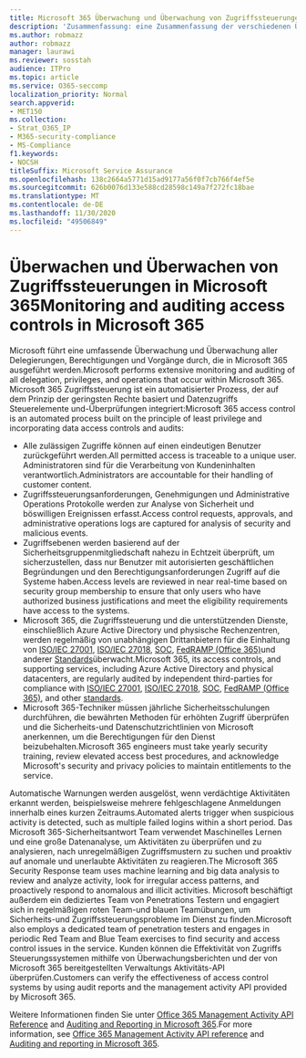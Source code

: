 ```yaml
---
title: Microsoft 365 Überwachung und Überwachung von Zugriffssteuerungen
description: 'Zusammenfassung: eine Zusammenfassung der verschiedenen Überwachungs-und Überwachungs Zugriffssteuerungen, die in Microsoft 365 verfügbar sind.'
ms.author: robmazz
author: robmazz
manager: laurawi
ms.reviewer: sosstah
audience: ITPro
ms.topic: article
ms.service: O365-seccomp
localization_priority: Normal
search.appverid:
- MET150
ms.collection:
- Strat_O365_IP
- M365-security-compliance
- MS-Compliance
f1.keywords:
- NOCSH
titleSuffix: Microsoft Service Assurance
ms.openlocfilehash: 138c2664a5771d15ad9177a56f0f7cb766f4ef5e
ms.sourcegitcommit: 626b0076d133e588cd28598c149a7f272fc18bae
ms.translationtype: MT
ms.contentlocale: de-DE
ms.lasthandoff: 11/30/2020
ms.locfileid: "49506849"
---
```

# <a name="monitoring-and-auditing-access-controls-in-microsoft-365"></a><span data-ttu-id="1e836-103">Überwachen und Überwachen von Zugriffssteuerungen in Microsoft 365</span><span class="sxs-lookup"><span data-stu-id="1e836-103">Monitoring and auditing access controls in Microsoft 365</span></span>

<span data-ttu-id="1e836-104">Microsoft führt eine umfassende Überwachung und Überwachung aller Delegierungen, Berechtigungen und Vorgänge durch, die in Microsoft 365 ausgeführt werden.</span><span class="sxs-lookup"><span data-stu-id="1e836-104">Microsoft performs extensive monitoring and auditing of all delegation, privileges, and operations that occur within Microsoft 365.</span></span> <span data-ttu-id="1e836-105">Microsoft 365 Zugriffssteuerung ist ein automatisierter Prozess, der auf dem Prinzip der geringsten Rechte basiert und Datenzugriffs Steuerelemente und-Überprüfungen integriert:</span><span class="sxs-lookup"><span data-stu-id="1e836-105">Microsoft 365 access control is an automated process built on the principle of least privilege and incorporating data access controls and audits:</span></span>

- <span data-ttu-id="1e836-106">Alle zulässigen Zugriffe können auf einen eindeutigen Benutzer zurückgeführt werden.</span><span class="sxs-lookup"><span data-stu-id="1e836-106">All permitted access is traceable to a unique user.</span></span> <span data-ttu-id="1e836-107">Administratoren sind für die Verarbeitung von Kundeninhalten verantwortlich.</span><span class="sxs-lookup"><span data-stu-id="1e836-107">Administrators are accountable for their handling of customer content.</span></span>
- <span data-ttu-id="1e836-108">Zugriffssteuerungsanforderungen, Genehmigungen und Administrative Operations Protokolle werden zur Analyse von Sicherheit und böswilligen Ereignissen erfasst.</span><span class="sxs-lookup"><span data-stu-id="1e836-108">Access control requests, approvals, and administrative operations logs are captured for analysis of security and malicious events.</span></span>
- <span data-ttu-id="1e836-109">Zugriffsebenen werden basierend auf der Sicherheitsgruppenmitgliedschaft nahezu in Echtzeit überprüft, um sicherzustellen, dass nur Benutzer mit autorisierten geschäftlichen Begründungen und den Berechtigungsanforderungen Zugriff auf die Systeme haben.</span><span class="sxs-lookup"><span data-stu-id="1e836-109">Access levels are reviewed in near real-time based on security group membership to ensure that only users who have authorized business justifications and meet the eligibility requirements have access to the systems.</span></span>
- <span data-ttu-id="1e836-110">Microsoft 365, die Zugriffssteuerung und die unterstützenden Dienste, einschließlich Azure Active Directory und physische Rechenzentren, werden regelmäßig von unabhängigen Drittanbietern für die Einhaltung von [ISO/IEC 27001](https://www.microsoft.com/TrustCenter/Compliance/iso-iec-27001), [ISO/IEC 27018](https://www.microsoft.com/TrustCenter/Compliance/iso-iec-27018), [SOC](https://www.microsoft.com/TrustCenter/Compliance/SOC), [FedRAMP (Office 365)](https://www.microsoft.com/TrustCenter/Compliance/FedRAMP)und anderer [Standards](https://www.microsoft.com/TrustCenter/Compliance?service=Office#Icons)überwacht.</span><span class="sxs-lookup"><span data-stu-id="1e836-110">Microsoft 365, its access controls, and supporting services, including Azure Active Directory and physical datacenters, are regularly audited by independent third-parties for compliance with [ISO/IEC 27001](https://www.microsoft.com/TrustCenter/Compliance/iso-iec-27001), [ISO/IEC 27018](https://www.microsoft.com/TrustCenter/Compliance/iso-iec-27018), [SOC](https://www.microsoft.com/TrustCenter/Compliance/SOC), [FedRAMP (Office 365)](https://www.microsoft.com/TrustCenter/Compliance/FedRAMP), and other [standards](https://www.microsoft.com/TrustCenter/Compliance?service=Office#Icons).</span></span>
- <span data-ttu-id="1e836-111">Microsoft 365-Techniker müssen jährliche Sicherheitsschulungen durchführen, die bewährten Methoden für erhöhten Zugriff überprüfen und die Sicherheits-und Datenschutzrichtlinien von Microsoft anerkennen, um die Berechtigungen für den Dienst beizubehalten.</span><span class="sxs-lookup"><span data-stu-id="1e836-111">Microsoft 365 engineers must take yearly security training, review elevated access best procedures, and acknowledge Microsoft's security and privacy policies to maintain entitlements to the service.</span></span>

<span data-ttu-id="1e836-112">Automatische Warnungen werden ausgelöst, wenn verdächtige Aktivitäten erkannt werden, beispielsweise mehrere fehlgeschlagene Anmeldungen innerhalb eines kurzen Zeitraums.</span><span class="sxs-lookup"><span data-stu-id="1e836-112">Automated alerts trigger when suspicious activity is detected, such as multiple failed logins within a short period.</span></span> <span data-ttu-id="1e836-113">Das Microsoft 365-Sicherheitsantwort Team verwendet Maschinelles Lernen und eine große Datenanalyse, um Aktivitäten zu überprüfen und zu analysieren, nach unregelmäßigen Zugriffsmustern zu suchen und proaktiv auf anomale und unerlaubte Aktivitäten zu reagieren.</span><span class="sxs-lookup"><span data-stu-id="1e836-113">The Microsoft 365 Security Response team uses machine learning and big data analysis to review and analyze activity, look for irregular access patterns, and proactively respond to anomalous and illicit activities.</span></span> <span data-ttu-id="1e836-114">Microsoft beschäftigt außerdem ein dediziertes Team von Penetrations Testern und engagiert sich in regelmäßigen roten Team-und blauen Teamübungen, um Sicherheits-und Zugriffssteuerungsprobleme im Dienst zu finden.</span><span class="sxs-lookup"><span data-stu-id="1e836-114">Microsoft also employs a dedicated team of penetration testers and engages in periodic Red Team and Blue Team exercises to find security and access control issues in the service.</span></span> <span data-ttu-id="1e836-115">Kunden können die Effektivität von Zugriffs Steuerungssystemen mithilfe von Überwachungsberichten und der von Microsoft 365 bereitgestellten Verwaltungs Aktivitäts-API überprüfen.</span><span class="sxs-lookup"><span data-stu-id="1e836-115">Customers can verify the effectiveness of access control systems by using audit reports and the management activity API provided by Microsoft 365.</span></span>

<span data-ttu-id="1e836-116">Weitere Informationen finden Sie unter [Office 365 Management Activity API Reference](https://docs.microsoft.com/office/office-365-management-api/office-365-management-activity-api-reference) and [Auditing and Reporting in Microsoft 365](assurance-auditing-and-reporting-overview.md).</span><span class="sxs-lookup"><span data-stu-id="1e836-116">For more information, see [Office 365 Management Activity API reference](https://docs.microsoft.com/office/office-365-management-api/office-365-management-activity-api-reference) and [Auditing and reporting in Microsoft 365](assurance-auditing-and-reporting-overview.md).</span></span>
